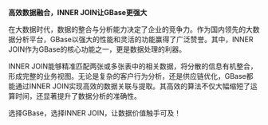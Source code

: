 **高效数据融合，INNER JOIN让GBase更强大**

在大数据时代，数据的整合与分析能力决定了企业的竞争力。作为国内领先的大数据分析平台，GBase以强大的性能和灵活的功能赢得了广泛赞誉。其中，INNER JOIN作为GBase的核心功能之一，更是数据处理的利器。

INNER JOIN能够精准匹配两张或多张表中的相关数据，将分散的信息有机整合，形成完整的业务视图。无论是复杂的客户行为分析，还是供应链优化，GBase都能通过INNER JOIN实现高效的数据关联与提取。其高效的算法不仅大幅缩短了运算时间，还显著提升了数据分析的准确性。

选择GBase，选择INNER JOIN，让数据价值触手可及！